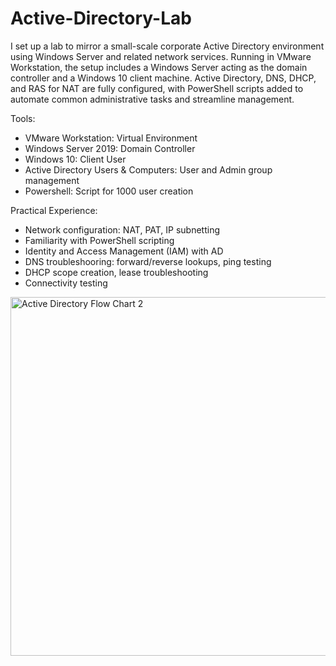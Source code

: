 # Active-Directory-Lab
I set up a lab to mirror a small-scale corporate Active Directory environment using Windows Server and related network services. Running in VMware Workstation, the setup includes a Windows Server acting as the domain controller and a Windows 10 client machine. Active Directory, DNS, DHCP, and RAS for NAT are fully configured, with PowerShell scripts added to automate common administrative tasks and streamline management.

Tools:
- VMware Workstation: Virtual Environment
- Windows Server 2019: Domain Controller
- Windows 10: Client User
- Active Directory Users & Computers: User and Admin group management 
- Powershell: Script for 1000 user creation

Practical Experience:
- Network configuration: NAT, PAT, IP subnetting
- Familiarity with PowerShell scripting
- Identity and Access Management (IAM) with AD
- DNS troubleshooring: forward/reverse lookups, ping testing
- DHCP scope creation, lease troubleshooting
- Connectivity testing



<img width="1101" height="574" alt="Active Directory Flow Chart 2" src="https://github.com/user-attachments/assets/cc7641d3-919b-4bd5-a906-e8721e833e2d" />
